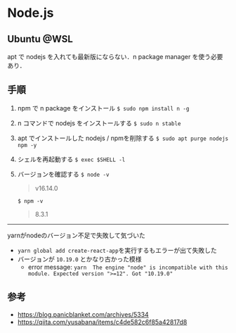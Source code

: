 # Node.js

## Ubuntu @WSL

apt で nodejs を入れても最新版にならない．n package manager を使う必要あり．

## 手順

1. npm で n package をインストール
    `$ sudo npm install n -g`
1. n コマンドで nodejs をインストールする
    `$ sudo n stable`
1. apt でインストールした nodejs / npmを削除する
    `$ sudo apt purge nodejs npm -y`
1. シェルを再起動する
    `$ exec $SHELL -l`
1. バージョンを確認する
    `$ node -v`

    >v16.14.0

    `$ npm -v`
    >8.3.1

---

yarnがnodeのバージョン不足で失敗して気づいた

- `yarn global add create-react-app`を実行するもエラーが出て失敗した
- バージョンが `10.19.0` とかなり古かった模様
    - error message: `yarn  The engine "node" is incompatible with this module. Expected version ">=12". Got "10.19.0"`

## 参考

- https://blog.panicblanket.com/archives/5334
- https://qiita.com/yusabana/items/c4de582c6f85a42817d8